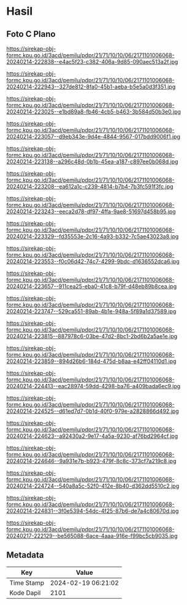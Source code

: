 # Hasil

## Foto C Plano

https://sirekap-obj-formc.kpu.go.id/3acd/pemilu/pdpr/21/71/10/10/06/2171101006068-20240214-222838--e4ac5f23-c382-406a-9d85-090aec513a2f.jpg

https://sirekap-obj-formc.kpu.go.id/3acd/pemilu/pdpr/21/71/10/10/06/2171101006068-20240214-222943--327de812-8fa0-45b1-aeba-b5e5a0d3f351.jpg

https://sirekap-obj-formc.kpu.go.id/3acd/pemilu/pdpr/21/71/10/10/06/2171101006068-20240214-223025--e1bd89a8-fb46-4cb5-b463-3b584d50b3e0.jpg

https://sirekap-obj-formc.kpu.go.id/3acd/pemilu/pdpr/21/71/10/10/06/2171101006068-20240214-223057--d9eb343e-9d4e-4844-9567-017bdd9006f1.jpg

https://sirekap-obj-formc.kpu.go.id/3acd/pemilu/pdpr/21/71/10/10/06/2171101006068-20240214-223138--a296c48d-0b1b-45ea-a187-c897ee0b068d.jpg

https://sirekap-obj-formc.kpu.go.id/3acd/pemilu/pdpr/21/71/10/10/06/2171101006068-20240214-223208--ea612a1c-c239-4814-b7b4-7b3fc591f3fc.jpg

https://sirekap-obj-formc.kpu.go.id/3acd/pemilu/pdpr/21/71/10/10/06/2171101006068-20240214-223243--eeca2d78-df97-4ffa-9ae8-51697d458b95.jpg

https://sirekap-obj-formc.kpu.go.id/3acd/pemilu/pdpr/21/71/10/10/06/2171101006068-20240214-223329--fd35553e-2c16-4a93-b332-7c5ae43023a8.jpg

https://sirekap-obj-formc.kpu.go.id/3acd/pemilu/pdpr/21/71/10/10/06/2171101006068-20240214-223553--f0c06d42-74c7-4299-9bdc-d1636552dca6.jpg

https://sirekap-obj-formc.kpu.go.id/3acd/pemilu/pdpr/21/71/10/10/06/2171101006068-20240214-223657--911cea25-eba0-41c8-b79f-d48eb89b8cea.jpg

https://sirekap-obj-formc.kpu.go.id/3acd/pemilu/pdpr/21/71/10/10/06/2171101006068-20240214-223747--529ca551-89ab-4b1e-948a-5f89a1d37589.jpg

https://sirekap-obj-formc.kpu.go.id/3acd/pemilu/pdpr/21/71/10/10/06/2171101006068-20240214-223815--887978c6-03be-47d2-8bc1-2bd6b2a5ae1e.jpg

https://sirekap-obj-formc.kpu.go.id/3acd/pemilu/pdpr/21/71/10/10/06/2171101006068-20240214-223859--894d26b6-184d-475d-b8aa-e42ff04110d1.jpg

https://sirekap-obj-formc.kpu.go.id/3acd/pemilu/pdpr/21/71/10/10/06/2171101006068-20240214-224413--eac28974-59dd-4298-ba76-a409bada6ec9.jpg

https://sirekap-obj-formc.kpu.go.id/3acd/pemilu/pdpr/21/71/10/10/06/2171101006068-20240214-224525--d61ed7d7-0b1d-40f0-979e-a2828866d492.jpg

https://sirekap-obj-formc.kpu.go.id/3acd/pemilu/pdpr/21/71/10/10/06/2171101006068-20240214-224623--a92430a2-9e17-4a5a-9230-af76bd2964cf.jpg

https://sirekap-obj-formc.kpu.go.id/3acd/pemilu/pdpr/21/71/10/10/06/2171101006068-20240214-224646--9a931e7b-b923-479f-8c8c-373cf7a219c8.jpg

https://sirekap-obj-formc.kpu.go.id/3acd/pemilu/pdpr/21/71/10/10/06/2171101006068-20240214-224724--540a8a5c-52f0-412e-8b40-d362dd5510c2.jpg

https://sirekap-obj-formc.kpu.go.id/3acd/pemilu/pdpr/21/71/10/10/06/2171101006068-20240214-224831--3f0e5394-54dc-4f25-87b6-de7a4c80670d.jpg

https://sirekap-obj-formc.kpu.go.id/3acd/pemilu/pdpr/21/71/10/10/06/2171101006068-20240217-222129--be565088-6ace-4aaa-916e-f99bc5cb9035.jpg


## Metadata

| Key        | Value               |
| ---------- | ------------------- |
| Time Stamp | 2024-02-19 06:21:02 |
| Kode Dapil | 2101                |



